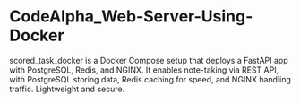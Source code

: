 # CodeAlpha_Web-Server-Using-Docker
scored_task_docker is a Docker Compose setup that deploys a FastAPI app with PostgreSQL, Redis, and NGINX. It enables note-taking via REST API, with PostgreSQL storing data, Redis caching for speed, and NGINX handling traffic. Lightweight and secure.
